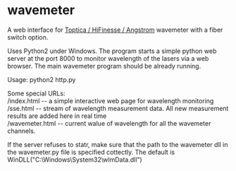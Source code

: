 # wavemeter
A web interface for [Toptica / HiFinesse / Angstrom](https://www.highfinesse.com/en/wavelengthmeter/index.html
) wavemeter with a fiber switch option. 

Uses Python2 under Windows. The program starts a simple python web server at the port 8000 to monitor wavelength of the lasers via a web browser. 
The main wavemeter program should be already running. 

Usage:
python2 http.py

Some special URLs:   
/index.html -- a simple interactive web page for wavelength monitoring   
/sse.html -- stream of wavelength measurement data. All new measurement results are added here in real time   
/wavemeter.html -- current walue of wavelength for all the wavemeter channels.   

If the server refuses to statr, make sure that the path to the wavemeter dll in the wavemeter.py file is specified cottectly. 
The default is WinDLL("C:\Windows\System32\wlmData.dll")
